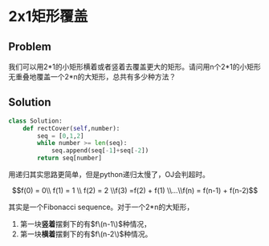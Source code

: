 # 2x1矩形覆盖

## Problem

我们可以用2\*1的小矩形横着或者竖着去覆盖更大的矩形。请问用n个2\*1的小矩形无重叠地覆盖一个2\*n的大矩形，总共有多少种方法？

## Solution

```python
class Solution:
    def rectCover(self,number):
        seq = [0,1,2]
        while number >= len(seq):
            seq.append(seq[-1]+seq[-2])
        return seq[number]
```

用递归其实思路更简单，但是python递归太慢了，OJ会判超时。

$$f(0) = 0\\ f(1) = 1 \\ f(2) = 2 \\f(3) =f(2) + f(1) \\…\\f(n) = f(n-1) + f(n-2)$$

其实是一个Fibonacci sequence。对于一个2\*n的大矩形，

1. 第一块**竖着**摆剩下的有$f\(n-1\)$种情况，
2. 第一块**横着**摆剩下的有$f\(n-2\)$种情况。


